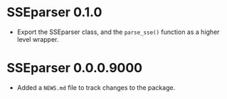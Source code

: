 # SSEparser 0.1.0

- Export the SSEparser class, and the `parse_sse()` function as a higher level wrapper.

# SSEparser 0.0.0.9000

- Added a `NEWS.md` file to track changes to the package.
